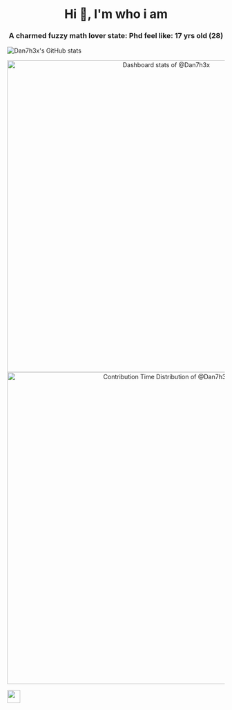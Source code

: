 <h1 align="center">Hi 👋, I'm who i am</h1>
<h3 align="center">A charmed fuzzy math lover state: Phd feel like: 17 yrs old (28)</h3>

<!-- Copy-paste in your Readme.md file -->
![Dan7h3x's GitHub stats](https://github-readme-stats.vercel.app/api?username=Dan7h3x&show_icons=true&theme=transparent)

<a href="https://next.ossinsight.io/widgets/official/compose-user-dashboard-stats?user_id=123359596" target="_blank" style="display: block" align="center">
  <picture>
    <source media="(prefers-color-scheme: dark)" srcset="https://next.ossinsight.io/widgets/official/compose-user-dashboard-stats/thumbnail.png?user_id=123359596&image_size=auto&color_scheme=dark" width="721" height="auto">
    <img alt="Dashboard stats of @Dan7h3x" src="https://next.ossinsight.io/widgets/official/compose-user-dashboard-stats/thumbnail.png?user_id=123359596&image_size=auto&color_scheme=light" width="721" height="auto">
  </picture>
</a>
<!-- Copy-paste in your Readme.md file -->

<a href="https://next.ossinsight.io/widgets/official/analyze-user-contribution-time-distribution?period=all_times&user_id=123359596" target="_blank" style="display: block" align="center">
  <picture>
    <source media="(prefers-color-scheme: dark)" srcset="https://next.ossinsight.io/widgets/official/analyze-user-contribution-time-distribution/thumbnail.png?period=all_times&user_id=123359596&image_size=auto&color_scheme=dark" width="721" height="auto">
    <img alt="Contribution Time Distribution of @Dan7h3x" src="https://next.ossinsight.io/widgets/official/analyze-user-contribution-time-distribution/thumbnail.png?period=all_times&user_id=123359596&image_size=auto&color_scheme=light" width="721" height="auto">
  </picture>
</a>

<!-- Made with [OSS Insight](https://ossinsight.io/) -->
[<img src="https://api.gitsponsors.com/api/badge/img?id=642040290" height="30">](https://api.gitsponsors.com/api/badge/link?p=cvKrwc8KulGJS5IAUf1M+5miyTaMnOBW5CZaCZr5hIVSJVqcAcNW3txv6tKn5ZmGCaVvPd2Up3mMR+4Eh0J/Zw==)

